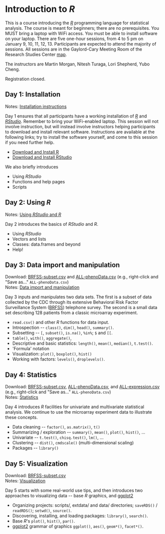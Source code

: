 # Introduction to _R_

This is a course introducing the _[R][]_ programming language for
statistical analysis.  The course is meant for beginners; there are no
prerequisites. You MUST bring a laptop with WiFi access. You must be
able to install software on your laptop. There are five one-hour
sessions, from 4 to 5 pm on January 9, 10, 11, 12, 13. Participants
are expected to attend the majority of sessions. All sessions are in
the Gaylord-Cary Meeting Room of the Research Studies Center [map][].

The instructors are Martin Morgan, Nitesh Turaga, Lori Shepherd, Yubo Cheng.

Registration closed.

## Day 1: Installation

Notes: [Installation instructions][]

Day 1 ensures that all participants have a working installation of
_[R][]_ and _[RStudio][]_. Remember to bring your WiFi-enabled
laptop. This session will not involve instruction, but will instead
involve instructors helping participants to download and install
relevant software. Instructions are available at the following links;
try to install the software yourself, and come to this session if you
need further help.

- [Download and Install R][]
- [Download and Install RStudio][]

We also briefly introduces

- Using _RStudio_
- Functions and help pages
- Scripts

## Day 2: Using _R_

Notes: [Using _RStudio_ and _R_][]

Day 2 introduces the basics of _RStudio_ and _R_.

- Using _RStudio_
- Vectors and lists
- Classes: data.frames and beyond
- Help!

## Day 3: Data import and manipulation

Download: [BRFSS-subset.csv][] and [ALL-phenoData.csv][] (e.g.,
right-click and "Save as..."  `ALL-phenoData.csv`)
<br />Notes: [Data import and manipulation][]

Day 3 inputs and manipulates two data sets. The first is a subset of
data collected by the CDC through its extensive Behavioral Risk Factor
Surveillance System ([BRFSS][]) telephone survey. The second is a
small data set describing 128 patients from a classic microarray
experiment.

- `read.csv()` and other _R_ functions for data input.
- Introspection -- `class()`, `dim()`, `head()`, `summary()`.
- Subsetting -- `[`, `subset()`, `is.na()`, `%in%`; `$` and `[[`.
- `table()`, `with()`, `aggregate()`, 
- Descriptive and basic statistics: `length()`, `mean()`, `median()`,
  `t.test()`.
- 'Formula' notation
- Visualization: `plot()`, `boxplot()`, `hist()`
- Working with factors: `levels()`, `droplevels()`.

## Day 4: Statistics

Download: [BRFSS-subset.csv][], [ALL-phenoData.csv][], and
[ALL-expression.csv][] (e.g., right-click and "Save as..."
`ALL-phenoData.csv`)
<br />Notes: [Statistics][]

Day 4 introduces _R_ facilities for univariate and multivariate
statistical analysis. We continue to use the microarray experiment
data to illustrate these concepts.

- Data cleaning -- `factor()`, `as.matrix()`, `t()`
- Summarizing / exploration -- `summary()`, `mean()`, `plot()`, `hist()`, ...
- Univariate -- `t.test()`, `chisq.test()`, `lm()`, ...
- Clustering -- `dist()`, `cmdscale()` (multi-dimensional scaling)
- Packages -- `library()`

## Day 5: Visualization

Download: [BRFSS-subset.csv][]
<br />Notes: [Visualization][]

Day 5 starts with some real-world use tips, and then introduces two
approaches to visualizing data -- base _R_ graphics, and [ggplot2][]

- Organizing projects: scripts/, extdata/ and data/ directories;
  `saveRDS()` / `readRDS()`; `setwd()`, `source()`.
- Discovering, installing, and loading packages: `library()`, `search()`.
- Base _R_'s `plot()`, `hist()`, `par()`.
- [ggplot2][] grammar of graphics `ggplot()`, `aes()`, `geom*()`, `facet*()`.

[Installation instructions]: https://github.com/Bioconductor/BiocIntro/blob/R-Intro-RPCI-Jan-2017/vignettes/A1_Installation.Rmd
[Using _RStudio_ and _R_]: https://github.com/Bioconductor/BiocIntro/blob/R-Intro-RPCI-Jan-2017/vignettes/A2_Using_R.Rmd
[Data import and manipulation]: https://github.com/Bioconductor/BiocIntro/blob/R-Intro-RPCI-Jan-2017/vignettes/A3_IO.Rmd
[Statistics]: https://github.com/Bioconductor/BiocIntro/blob/R-Intro-RPCI-Jan-2017/vignettes/A4_Statistics.Rmd
[Visualization]: https://github.com/Bioconductor/BiocIntro/blob/R-Intro-RPCI-Jan-2017/vignettes/A5_Graphics.Rmd

[BRFSS]: http://www.cdc.gov/brfss/about/index.htm
[BRFSS-subset.csv]: https://raw.githubusercontent.com/Bioconductor/BiocIntro/master/inst/extdata/BRFSS-subset.csv
[ALL-phenoData.csv]: https://raw.githubusercontent.com/Bioconductor/BiocIntro/R-Intro-RPCI-Jan-2017/inst/extdata/ALL-phenoData.csv
[ALL-expression.csv]: https://raw.githubusercontent.com/Bioconductor/BiocIntro/R-Intro-RPCI-Jan-2017/inst/extdata/ALL-expression.csv

[map]: https://www.roswellpark.org/sites/default/files/rpci-campus-map-july-15.pdf
[R]: https://r-project.org
[RStudio]: https://rstudio.org
[Download and Install R]: https://cran.rstudio.com/
[Download and Install RStudio]: https://www.rstudio.com/products/rstudio/download/

[ggplot2]: https://cran.r-project.org/package=ggplot2
